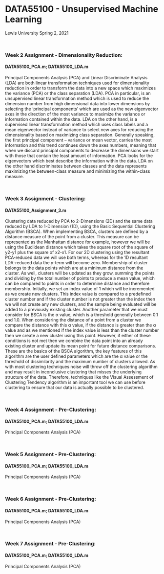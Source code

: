 # DATA55100 - Unsupervised Machine Learning
Lewis University Spring 2, 2021

<br />

### Week 2 Assignment - Dimensionality Reduction: 
#### DATA55100_PCA.m; DATA55100_LDA.m
Principal Components Analysis (PCA) and Linear Discriminate Analysis (LDA) are both linear transformation techniques used for dimensionality reduction in order to transform the data into a new space which maximizes the variance (PCA) or the class separation (LDA). PCA in particular, is an unsupervised linear transformation method which is used to reduce the dimension number from high dimensional data into lower dimensions by selecting the ‘principal components’ which are used as the new eigenvector axes in the direction of the most variance to maximize the variance or information contained within the data. LDA on the other hand, is a supervised linear transformation method which uses class labels and a mean eigenvector instead of variance to select new axes for reducing the dimensionality based on maximizing class separation. Generally speaking, the first principal component – variance or mean vector, carries the most information and this trend continues down the axes numbers, meaning that when we discard principal components to decrease the dimensions we start with those that contain the least amount of information. PCA looks for the eigenvectors which best describe the information within the data. LDA on the other hand discriminates between classes and the data represents maximizing the between-class measure and minimizing the within-class measure.

<br />

### Week 3 Assignment - Clustering: 
#### DATA55100_Assignment_3.m
Clustering data reduced by PCA to 2-Dimensions (2D) and the same data reduced by LDA to 1-Dimension (1D), using the Basic Sequential Clustering Algorithm (BSCA). When implementing BSCA, clusters are defined by a distance measure of the point from a cluster. This measure can be represented as the Manhattan distance for example, however we will be using the Euclidean distance which takes the square root of the square of y2-y1 plus the square of x2-x1. For our 2D clustering using the resultant PCA-reduced data we will use both terms, whereas for the 1D resultant LDA-reduced data the y-term will become zero. Membership of cluster belongs to the data points which are at a minimum distance from the cluster. As well, clusters will be updated as they grow, summing the points and dividing by the total number of points to produce a mean value, which can be compared to points in order to determine distance and therefore membership. Initially, we set an index value of 1 which will be incremented as we create new clusters. This index value is compared to a predefined cluster number and if the cluster number is not greater than the index then we will not create any new clusters, and the sample being evaluated will be added to a previously existing cluster. Another parameter that we must consider for BSCA is the α value, which is a threshold generally between 0.1 and 1.0. When considering the distance of a point from a cluster we compare the distance with this α value, if the distance is greater than the α value and as we mentioned if the index value is less than the cluster number then we create a new cluster using this point. However, if either of these conditions is not met then we combine the data point into an already existing cluster and update its mean point for future distance comparisons. These are the basics of the BSCA algorithm, the key features of this algorithm are the user defined parameters which are the α value or the threshold of dissimilarity and the maximum number of clusters allowed. As with most clustering techniques noise will throw off the clustering algorithm and may result in inconclusive clustering that misses the underlying structure of the data. Therefore, techniques like the Visual Assessment of Clustering Tendency algorithm is an important tool we can use before clustering to ensure that our data is actually possible to be clustered.

<br />

### Week 4 Assignment - Pre-Clustering: 
#### DATA55100_PCA.m; DATA55100_LDA.m
Principal Components Analysis (PCA)

<br />

### Week 5 Assignment - Pre-Clustering: 
#### DATA55100_PCA.m; DATA55100_LDA.m
Principal Components Analysis (PCA)

<br />

### Week 6 Assignment - Pre-Clustering: 
#### DATA55100_PCA.m; DATA55100_LDA.m
Principal Components Analysis (PCA)

<br />

### Week 7 Assignment - Pre-Clustering: 
#### DATA55100_PCA.m; DATA55100_LDA.m
Principal Components Analysis (PCA)

<br />
